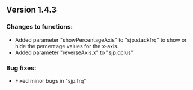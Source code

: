 Version 1.4.3
------------------------------------------------------------------------------
### Changes to functions:
* Added parameter "showPercentageAxis" to "sjp.stackfrq" to show or hide the percentage values for the x-axis.
* Added parameter "reverseAxis.x" to "sjp.qclus"

### Bug fixes:
* Fixed minor bugs in "sjp.frq"
